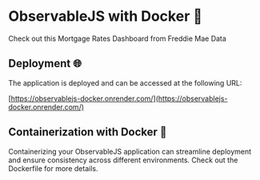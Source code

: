# ObservableJS with Docker 🌟

Check out this Mortgage Rates Dashboard from Freddie Mae Data

## Deployment 🌐

The application is deployed and can be accessed at the following URL:

[https://observablejs-docker.onrender.com/](https://observablejs-docker.onrender.com/)

## Containerization with Docker 🐳

Containerizing your ObservableJS application can streamline deployment and ensure consistency across different environments. Check out the Dockerfile for more details.

